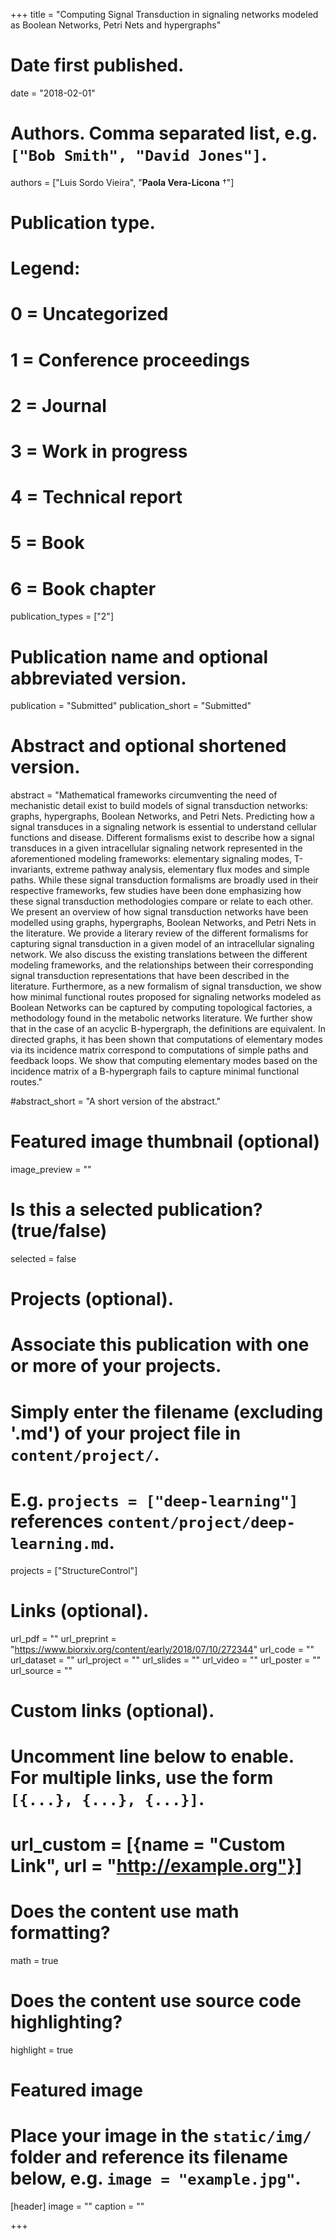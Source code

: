 +++
title = "Computing Signal Transduction in signaling networks modeled as Boolean Networks, Petri Nets and hypergraphs"

# Date first published.
date = "2018-02-01"

# Authors. Comma separated list, e.g. `["Bob Smith", "David Jones"]`.
authors = ["Luis Sordo Vieira", "__Paola Vera-Licona__ &dagger;"]

# Publication type.
# Legend:
# 0 = Uncategorized
# 1 = Conference proceedings
# 2 = Journal
# 3 = Work in progress
# 4 = Technical report
# 5 = Book
# 6 = Book chapter
publication_types = ["2"]

# Publication name and optional abbreviated version.
publication = "Submitted"
publication_short = "Submitted"

# Abstract and optional shortened version.
abstract = "Mathematical frameworks circumventing the need of mechanistic detail exist to build models of signal transduction networks: graphs, hypergraphs, Boolean Networks, and Petri Nets. Predicting how a signal transduces in a signaling network is essential to understand cellular functions and disease. Different formalisms exist to describe how a signal transduces in a given intracellular signaling network represented in the aforementioned modeling frameworks: elementary signaling modes, T-invariants, extreme pathway analysis, elementary flux modes and simple paths. While these signal transduction formalisms are broadly used in their respective frameworks, few studies have been done emphasizing how these signal transduction methodologies compare or relate to each other. We present an overview of how signal transduction networks have been modelled using graphs, hypergraphs, Boolean Networks, and Petri Nets in the literature. We provide a literary review of the different formalisms for capturing signal transduction in a given model of an intracellular signaling network. We also discuss the existing translations between the different modeling frameworks, and the relationships between their corresponding signal transduction representations that have been described in the literature. Furthermore, as a new formalism of signal transduction, we show how minimal functional routes proposed for signaling networks modeled as Boolean Networks can be captured by computing topological factories, a methodology found in the metabolic networks literature. We further show that in the case of an acyclic B-hypergraph, the definitions are equivalent. In directed graphs, it has been shown that computations of elementary modes via its incidence matrix correspond to computations of simple paths and feedback loops. We show that computing elementary modes based on the incidence matrix of a B-hypergraph fails to capture minimal functional routes."

#abstract_short = "A short version of the abstract."

# Featured image thumbnail (optional)
image_preview = ""

# Is this a selected publication? (true/false)
selected = false

# Projects (optional).
#   Associate this publication with one or more of your projects.
#   Simply enter the filename (excluding '.md') of your project file in `content/project/`.
#   E.g. `projects = ["deep-learning"]` references `content/project/deep-learning.md`.
projects = ["StructureControl"]

# Links (optional).
url_pdf = ""
url_preprint = "https://www.biorxiv.org/content/early/2018/07/10/272344"
url_code = ""
url_dataset = ""
url_project = ""
url_slides = ""
url_video = ""
url_poster = ""
url_source = ""

# Custom links (optional).
#   Uncomment line below to enable. For multiple links, use the form `[{...}, {...}, {...}]`.
# url_custom = [{name = "Custom Link", url = "http://example.org"}]

# Does the content use math formatting?
math = true

# Does the content use source code highlighting?
highlight = true

# Featured image
# Place your image in the `static/img/` folder and reference its filename below, e.g. `image = "example.jpg"`.
[header]
image = ""
caption = ""


+++